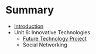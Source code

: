 # Summary

* [Introduction](README.md)
* Unit 6: Innovative Technologies
   * [Future Technology Project](Unit6_InnovativeTechnologies/md/6A1_FutureTechnologyProject.md)
   * Social Networking

